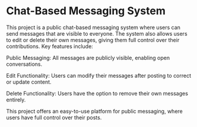 # Chat-Based Messaging System

This project is a public chat-based messaging system where users can send messages that are visible to everyone. The system also allows users to edit or delete their own messages, giving them full control over their contributions. Key features include:

Public Messaging: All messages are publicly visible, enabling open conversations.

Edit Functionality: Users can modify their messages after posting to correct or update content.

Delete Functionality: Users have the option to remove their own messages entirely.

This project offers an easy-to-use platform for public messaging, where users have full control over their posts.
